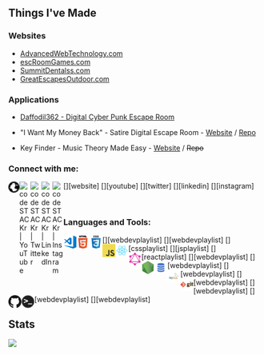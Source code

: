 <!--
**jonathonmcclen/jonathonmcclen** is a ✨ _special_ ✨ repository because its `README.md` (this file) appears on your GitHub profile.

Here are some ideas to get you started:

- 🔭 I’m currently working on ...
- 🌱 I’m currently learning ...
- 👯 I’m looking to collaborate on ...
- 🤔 I’m looking for help with ...
- 💬 Ask me about ...
- 📫 How to reach me: ...
- 😄 Pronouns: ...
- ⚡ Fun fact: ...
-->

<h2>Things I've Made</h2>

<div>
	<h3>Websites</h3>  
	<ul>
	  <li>
		<a href="https://AdvancedWebTechnology.com" target="_blank">
		  AdvancedWebTechnology.com
		</a> 
	  </li>
	  <li>
		<a href="https://escRoomGames.com" target="_blank">
		  escRoomGames.com
		</a>
	  </li>
	  <li>
		<a href="https://SummitDentalss.com" target="_blank">
		  SummitDentalss.com
		</a> 
	  </li>
	  <li>
		<a href="https://GreatEscapesOutdoor.com" target="_blank">
		  GreatEscapesOutdoor.com
		</a> 
	  </li>
	</ul>
</div>

<div>
	<h3>Applications</h3>
	<ul> 
	  <li>
		<a href="https://escroomgames.com/Games/Daffodil362" target="_blank">
		  Daffodil362 - Digital Cyber Punk Escape Room
		</a> 
	  </li>
	  <li>
		<p>"I Want My Money Back" - Satire Digital Escape Room - <a href="https://escroomgames.com/Games/I-Want-My-Money-Back" target="_blank">Website</a> / <a href="https://GreatEscapesOutdoor.com" target="_blank">Repo</a></p>
	  </li>
	  <li>
		<p>Key Finder - Music Theory Made Easy - <a href="https://escroomgames.com/Games/I-Want-My-Money-Back" target="_blank">Website</a> / <strike>Repo</strike></p>
	  </li>
	</ul>
</div>

### Connect with me:

[<img align="left" alt="codeSTACKr.com" width="22px" src="https://raw.githubusercontent.com/iconic/open-iconic/master/svg/globe.svg" />][website]
[<img align="left" alt="codeSTACKr | YouTube" width="22px" src="https://cdn.jsdelivr.net/npm/simple-icons@v3/icons/youtube.svg" />][youtube]
[<img align="left" alt="codeSTACKr | Twitter" width="22px" src="https://cdn.jsdelivr.net/npm/simple-icons@v3/icons/twitter.svg" />][twitter]
[<img align="left" alt="codeSTACKr | LinkedIn" width="22px" src="https://cdn.jsdelivr.net/npm/simple-icons@v3/icons/linkedin.svg" />][linkedin]
[<img align="left" alt="codeSTACKr | Instagram" width="22px" src="https://cdn.jsdelivr.net/npm/simple-icons@v3/icons/instagram.svg" />][instagram]

<br />

### Languages and Tools:

[<img align="left" alt="Visual Studio Code" width="26px" src="https://raw.githubusercontent.com/github/explore/80688e429a7d4ef2fca1e82350fe8e3517d3494d/topics/visual-studio-code/visual-studio-code.png" />][webdevplaylist]
[<img align="left" alt="HTML5" width="26px" src="https://raw.githubusercontent.com/github/explore/80688e429a7d4ef2fca1e82350fe8e3517d3494d/topics/html/html.png" />][webdevplaylist]
[<img align="left" alt="CSS3" width="26px" src="https://raw.githubusercontent.com/github/explore/80688e429a7d4ef2fca1e82350fe8e3517d3494d/topics/css/css.png" />][cssplaylist]
[<img align="left" alt="JavaScript" width="26px" src="https://raw.githubusercontent.com/github/explore/80688e429a7d4ef2fca1e82350fe8e3517d3494d/topics/javascript/javascript.png" />][jsplaylist]
[<img align="left" alt="React" width="26px" src="https://raw.githubusercontent.com/github/explore/80688e429a7d4ef2fca1e82350fe8e3517d3494d/topics/react/react.png" />][reactplaylist]
[<img align="left" alt="GraphQL" width="26px" src="https://raw.githubusercontent.com/github/explore/80688e429a7d4ef2fca1e82350fe8e3517d3494d/topics/graphql/graphql.png" />][webdevplaylist]
[<img align="left" alt="Node.js" width="26px" src="https://raw.githubusercontent.com/github/explore/80688e429a7d4ef2fca1e82350fe8e3517d3494d/topics/nodejs/nodejs.png" />][webdevplaylist]
[<img align="left" alt="SQL" width="26px" src="https://raw.githubusercontent.com/github/explore/80688e429a7d4ef2fca1e82350fe8e3517d3494d/topics/sql/sql.png" />][webdevplaylist]
[<img align="left" alt="MySQL" width="26px" src="https://raw.githubusercontent.com/github/explore/80688e429a7d4ef2fca1e82350fe8e3517d3494d/topics/mysql/mysql.png" />][webdevplaylist]
[<img align="left" alt="Git" width="26px" src="https://raw.githubusercontent.com/github/explore/80688e429a7d4ef2fca1e82350fe8e3517d3494d/topics/git/git.png" />][webdevplaylist]
[<img align="left" alt="GitHub" width="26px" src="https://raw.githubusercontent.com/github/explore/78df643247d429f6cc873026c0622819ad797942/topics/github/github.png" />][webdevplaylist]
[<img align="left" alt="Terminal" width="26px" src="https://raw.githubusercontent.com/github/explore/80688e429a7d4ef2fca1e82350fe8e3517d3494d/topics/terminal/terminal.png" />][webdevplaylist]



<h2>Stats</h2>
<img align="left" src="https://github-readme-stats.vercel.app/api?username=jonathonmcclen&count_private=true&theme=radical" />

